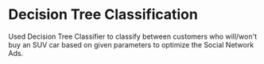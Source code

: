 # Decision Tree Classification

Used Decision Tree Classifier to classify between customers who will/won't buy an SUV car based on given parameters to optimize the Social Network Ads.
